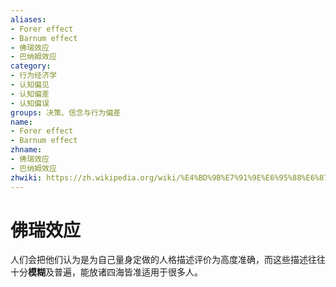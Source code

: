 ```yaml
---
aliases:
- Forer effect
- Barnum effect
- 佛瑞效应
- 巴纳姆效应
category:
- 行为经济学
- 认知偏见
- 认知偏差
- 认知偏误
groups: 决策、信念与行为偏差
name:
- Forer effect
- Barnum effect
zhname:
- 佛瑞效应
- 巴纳姆效应
zhwiki: https://zh.wikipedia.org/wiki/%E4%BD%9B%E7%91%9E%E6%95%88%E6%87%89
---
```


# 佛瑞效应

人们会把他们认为是为自己量身定做的人格描述评价为高度准确，而这些描述往往十分**模糊**及普遍，能放诸四海皆准适用于很多人。
